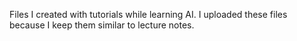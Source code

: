 

Files I created with tutorials while learning AI. I uploaded these files because I keep them similar to lecture notes.

